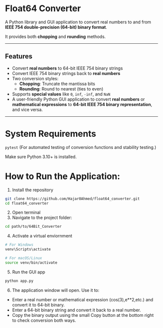 # Float64 Converter

A Python library and GUI application to convert real numbers to and from **IEEE 754 double-precision (64-bit) binary format**.  

It provides both **chopping** and **rounding** methods.

---

## Features

- Convert **real numbers** to 64-bit IEEE 754 binary strings
- Convert IEEE 754 binary strings back to **real numbers**
- Two conversion styles:
  - **Chopping**: Truncate the mantissa bits
  - **Rounding**: Round to nearest (ties to even)
- Supports **special values** like `0`, `inf`, `-inf`, and `NaN`
- A user-friendly Python GUI application to convert **real numbers** or **mathematical expressions** to **64-bit IEEE 754 binary representation**, and vice versa.  

---
# System Requirements 

`pytest`  (For automated testing of conversion functions and stability testing.)

Make sure Python 3.10+ is installed.

# How to Run the Application:

1. Install the repository

```bash
git clone https://github.com/Hajar0Ahmed/float64_converter.git
cd float64_converter
```

2. Open terminal
3. Navigate to the project folder:

```bash
cd path/to/64Bit_Converter
```

4. Activate a virtual enviornment

```bash
# For Windows
venv\Scripts\activate

# For macOS/Linux
source venv/bin/activate
```
5. Run the GUI app
```bash
python app.py
```
6. The application window will open. Use it to:

- Enter a real number or mathematical expression (cos(3),e**2,etc.) and convert it to 64-bit binary.
- Enter a 64-bit binary string and convert it back to a real number.
- Copy the binary output using the small Copy button at the bottom right to check conversion both ways.
